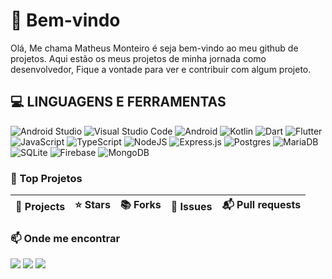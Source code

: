 # :wave: Bem-vindo

Olá, Me chama Matheus Monteiro é seja bem-vindo ao meu github de projetos.
Aqui estão os meus projetos de minha jornada como desenvolvedor, Fique a vontade para ver e contribuir com algum projeto.

## :computer: LINGUAGENS E FERRAMENTAS

![Android Studio](https://img.shields.io/badge/android%20studio-346ac1?style=for-the-badge&logo=android%20studio&logoColor=white) ![Visual Studio Code](https://img.shields.io/badge/Visual%20Studio%20Code-0078d7.svg?style=for-the-badge&logo=visual-studio-code&logoColor=white) ![Android](https://img.shields.io/badge/Android-3DDC84?style=for-the-badge&logo=android&logoColor=white) ![Kotlin](https://img.shields.io/badge/kotlin-%237F52FF.svg?style=for-the-badge&logo=kotlin&logoColor=white) ![Dart](https://img.shields.io/badge/dart-%230175C2.svg?style=for-the-badge&logo=dart&logoColor=white)  ![Flutter](https://img.shields.io/badge/Flutter-%2302569B.svg?style=for-the-badge&logo=Flutter&logoColor=white) ![JavaScript](https://img.shields.io/badge/javascript-%23323330.svg?style=for-the-badge&logo=javascript&logoColor=%23F7DF1E) ![TypeScript](https://img.shields.io/badge/typescript-%23007ACC.svg?style=for-the-badge&logo=typescript&logoColor=white) ![NodeJS](https://img.shields.io/badge/node.js-6DA55F?style=for-the-badge&logo=node.js&logoColor=white) ![Express.js](https://img.shields.io/badge/express.js-%23404d59.svg?style=for-the-badge&logo=express&logoColor=%2361DAFB) ![Postgres](https://img.shields.io/badge/postgres-%23316192.svg?style=for-the-badge&logo=postgresql&logoColor=white) ![MariaDB](https://img.shields.io/badge/MariaDB-003545?style=for-the-badge&logo=mariadb&logoColor=white) ![SQLite](https://img.shields.io/badge/sqlite-%2307405e.svg?style=for-the-badge&logo=sqlite&logoColor=white) ![Firebase](https://img.shields.io/badge/firebase-a08021?style=for-the-badge&logo=firebase&logoColor=ffcd34)  ![MongoDB](https://img.shields.io/badge/MongoDB-%234ea94b.svg?style=for-the-badge&logo=mongodb&logoColor=white)

### :rocket: Top Projetos

| :gift: Projects | :star:  Stars | :books: Forks | :bell: Issues | :mailbox_with_mail: Pull requests |
| :-------------- | :-----------: | :-----------: | :-----------: | :-------------------------------: |

### :mailbox: Onde me encontrar

<a href="https://github.com/M2Monteiro" targe="blank" alt="GitHub"> <img src="https://img.shields.io/badge/github-%23121011.svg?style=for-the-badge&logo=github&logoColor=white"/></a> <a href="https://www.linkedin.com/in/dev-matheus-monteiro/" target="blank" alt="LinkedIn"><img src="https://img.shields.io/badge/linkedin-%230077B5.svg?style=for-the-badge&logo=linkedin&logoColor=white"/></a> <a href="mailto: matheus.stack.20@hotmail.com" target="blank" alt="Microsoft Outlook"> <img src="https://img.shields.io/badge/Microsoft_Outlook-0078D4?style=for-the-badge&logo=microsoft-outlook&logoColor=white"/></a>
